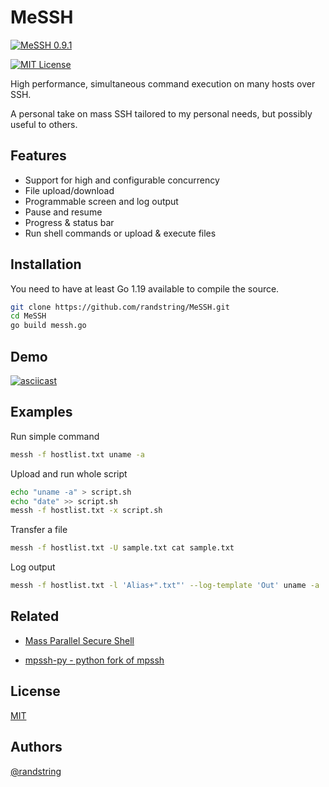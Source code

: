 
# MeSSH
[![MeSSH 0.9.1](https://img.shields.io/badge/MeSSH-0.9.1-blue.svg)](https://choosealicense.com/licenses/mit/)

[![MIT License](https://img.shields.io/badge/License-MIT-green.svg)](https://choosealicense.com/licenses/mit/)


High performance, simultaneous command execution on many hosts over SSH.

A personal take on mass SSH tailored to my personal needs, but possibly useful to others.

## Features

- Support for high and configurable concurrency
- File upload/download
- Programmable screen and log output
- Pause and resume
- Progress & status bar
- Run shell commands or upload & execute files

## Installation

You need to have at least Go 1.19 available to compile the source.

```bash
git clone https://github.com/randstring/MeSSH.git
cd MeSSH
go build messh.go
```

## Demo

[![asciicast](https://asciinema.org/a/rVREA0wWpLGKlRsypHlMkiWTd.svg)](https://asciinema.org/a/rVREA0wWpLGKlRsypHlMkiWTd)


## Examples

Run simple command
```bash
messh -f hostlist.txt uname -a
```

Upload and run whole script
```bash
echo "uname -a" > script.sh
echo "date" >> script.sh
messh -f hostlist.txt -x script.sh
```

Transfer a file
```bash
messh -f hostlist.txt -U sample.txt cat sample.txt
```
Log output
```bash
messh -f hostlist.txt -l 'Alias+".txt"' --log-template 'Out' uname -a
```
## Related

- [Mass Parallel Secure Shell](https://github.com/ndenev/mpssh)

- [mpssh-py - python fork of mpssh](https://github.com/famzah/mpssh-py)


## License

[MIT](https://choosealicense.com/licenses/mit/)


## Authors

[@randstring](https://github.com/randstring)

